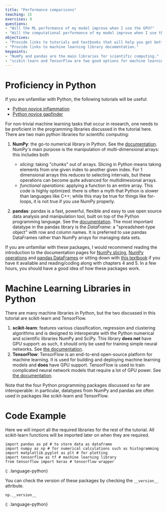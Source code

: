 ```yaml
---
title: "Performance comparisons"
teaching: 15
exercises: 0
questions:
- "Will the ML performance of my model improve when I use the GPU?"
- "Will the computational performance of my model improve when I use the GPU?"
objectives:
- "Provide links to tutorials and textbooks that will help you get better at Python."
- "Provide links to machine learning library documentation."
keypoints:
- "NumPy and pandas are the main libraries for scientific computing."
- "scikit-learn and TensorFlow are two good options for machine learning in Python."
---
```


# Proficiency in Python

If you are unfamiliar with Python, the following tutorials will be useful:

* [Python novice inflammation](https://swcarpentry.github.io/python-novice-inflammation/)
* [Python novice gapfinder](http://swcarpentry.github.io/python-novice-gapminder/)

For non-trivial machine learning tasks that occur in research, one needs to be proficient in the programming libraries discussed in the tutorial here. There are two main python libraries for scientific computing:

1. **NumPy**: the go-to numerical library in Python. See the [documentation](https://numpy.org/). NumPy's main purpose is the manipulation of multi-dimensional arrays: this includes both

   * *slicing*: taking "chunks" out of arrays. Slicing in Python means taking elements from one given index to another given index. For 1 dimensional arrays this reduces to selecting intervals, but these operations can become quite advanced for multidimesional arrays.
   * *functional operations*: applying a function to an entire array. This code is highly optimized: there is often a myth that Python is slower than languages like C++; while this may be true for things like for-loops, it is not true if you use NumPy properly.

2. **pandas**: pandas is a fast, powerful, flexible and easy to use open source data analysis and manipulation tool, built on top of the Python programming language. See the [documentation](https://pandas.pydata.org/). The most important datatype in the pandas library is the *DataFrame*: a "spreadsheet-type object" with row and column names. It is preferred to use pandas DataFrames rather than NumPy arrays for managing data sets.

If you are unfamiliar with these packages, I would recommend reading the introduction to the documentation pages for [NumPy slicing](https://numpy.org/doc/stable/reference/arrays.indexing.html), [NumPy operations](https://scipy-lectures.org/intro/numpy/operations.html) and [pandas DataFrames](https://pandas.pydata.org/pandas-docs/stable/reference/api/pandas.DataFrame.html) or sitting down with [this textbook](https://www.amazon.ca/Python-Data-Analysis-Wrangling-IPython-ebook/dp/B075X4LT6K/ref=sr_1_1?crid=WLIHOCVH891S&dchild=1&keywords=python+for+data+analysis%2C+2nd+edition&qid=1593460237&sprefix=python+for+data+%2Caps%2C196&sr=8-1) if you have it available and reading/coding along with chapters 4 and 5. In a few hours, you should have a good idea of how these packages work.

# Machine Learning Libraries in Python

There are many machine libraries in Python, but the two discussed in this tutorial are scikit-learn and TensorFlow.

1. **scikit-learn**: features various classification, regression and clustering algorithms and is designed to interoperate with the Python numerical and scientific libraries NumPy and SciPy. This library **does not** have GPU support: as such, it should only be used for training simple neural networks. See [the documentation](https://scikit-learn.org/stable/).
2. **TensorFlow**: TensorFlow is an end-to-end open-source platform for machine learning. It is used for building and deploying machine learning models and **does** have GPU support. TensorFlow is used to train complicated neural network models that require a lot of GPU power. See [the documentation](https://www.tensorflow.org/).

Note that the four Python programming packages discussed so far are interoperable: in particular, datatypes from NumPy and pandas are often used in packages like scikit-learn and TensorFlow.

# Code Example

Here we will import all the required libraries for the rest of the tutorial. All scikit-learn functions will be imported later on when they are required.

~~~
import pandas as pd # to store data as dataframe
import numpy as np # for numerical calculations such as histogramming
import matplotlib.pyplot as plt # for plotting
import tensorflow as tf # machine learning library
from tensorflow import keras # tensorflow wrapper
~~~
{: .language-python}

You can check the version of these packages by checking the `__version__` attribute.

~~~
np.__version__
~~~
{: .language-python}




